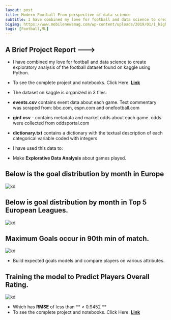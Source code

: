 ```yaml
---
layout: post
title: Modern Football From perspective of data science
subtitle: I have combined my love for football and data science to create exploratory analysis of the football  dataset found on kaggle using Python.
bigimg: https://www.mobilenewsmag.com/wp-content/uploads/2019/01/1_highres_balljames_scisports-696x462.png
tags: [Football,ML]
---
```



## A Brief Project Report --->

* I have combined my love for football and data science to create exploratory analysis of the football  dataset found on kaggle using Python.

* To see the complete project and notebooks. Click Here. [**Link**](https://shadab4150.github.io/Modern-Football-From-perspective-of-data-science/Regression_Analysis_hyperparameter_tuning.html)


* The dataset on kaggle is organized in 3 files:

* **events.csv** contains event data about each game. Text commentary was scraped from: bbc.com, espn.com and onefootball.com
* **ginf.csv** - contains metadata and market odds about each game. odds were collected from oddsportal.com
* **dictionary.txt** contains a dictionary with the textual description of each categorical variable coded with integers

* I have used this data to:

* Make **Explorative Data Analysis** about  games played.

## Below is the goal distribution by month in Europe

![kd](https://i.ibb.co/RyGdQbX/download.png)

## Below is goal distribution by month in Top 5 European Leagues.

![kd](https://i.ibb.co/XSJrYjc/Screenshot-479.png)

## Maximum Goals occur in 90th min of match.

![kd](https://i.ibb.co/Brfg6FM/Screenshot-483.png)

* Build expected goals models and compare players on various attributes.

## Training the model to Predict Players **Overall Rating**.

![kd](https://i.ibb.co/xsxFsnY/Eurpean-soccer-regression.png)

* Which has **RMSE** of less than ** < 0.9452 **
* To see the complete project and notebooks. Click Here. [**Link**](https://github.com/shadab4150/Modern-Football-From-perspective-of-data-science)

